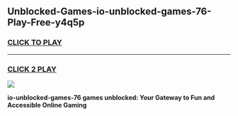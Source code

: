 
## Unblocked-Games-io-unblocked-games-76-Play-Free-y4q5p
<h3>
<a href="https://premium76.site?title=io-unblocked-games-76&ref=20A">CLICK TO PLAY</a></h3>
<hr>

<h3>
<a href="https://premium76.site?title=io-unblocked-games-76&ref=20A">CLICK 2 PLAY</a>
  
</h3>

<a href="https://premium76.site?title=io-unblocked-games-76&ref=20A"><img src="https://clearcache.store/games.png"></a>


**io-unblocked-games-76 games unblocked: Your Gateway to Fun and Accessible Online Gaming**
